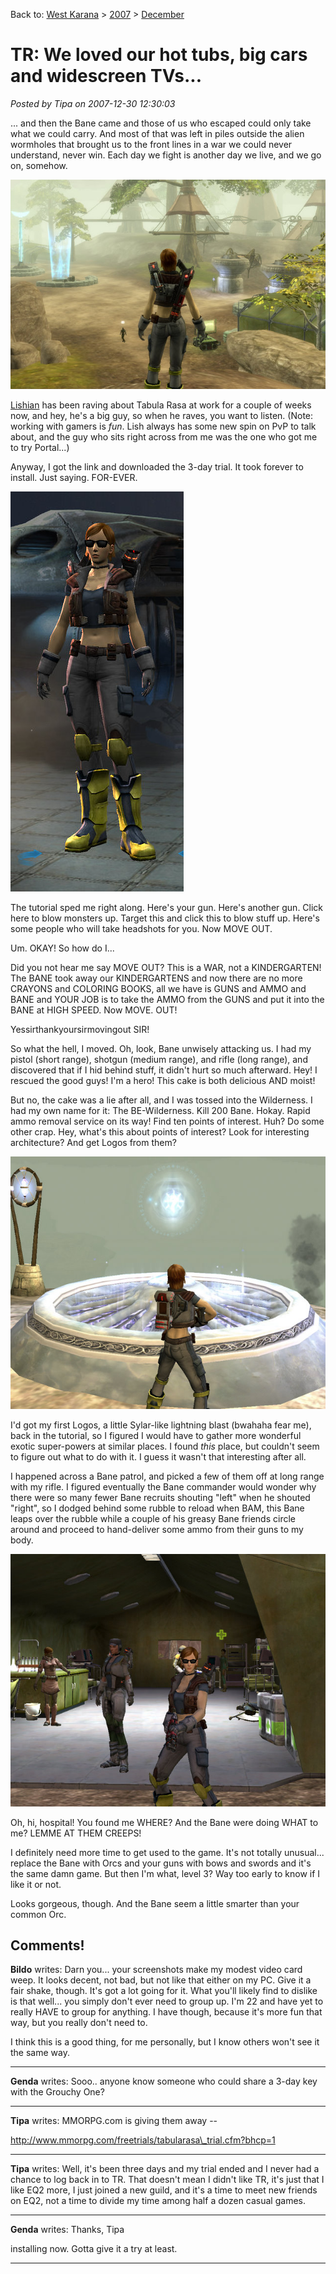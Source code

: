 Back to: [West Karana](/posts/westkarana.md) > [2007](/posts/2007/westkarana.md) > [December](./westkarana.md)
# TR: We loved our hot tubs, big cars and widescreen TVs...

*Posted by Tipa on 2007-12-30 12:30:03*

... and then the Bane came and those of us who escaped could only take what we could carry. And most of that was left in piles outside the alien wormholes that brought us to the front lines in a war we could never understand, never win. Each day we fight is another day we live, and we go on, somehow.

![tabula_rasa-2007-12-30-09-17-08-46.jpg](../../../uploads/2007/12/tabula_rasa-2007-12-30-09-17-08-46.jpg)

[Lishian](http://lishian.wordpress.com/2007/12/28/tabula-rasa/) has been raving about Tabula Rasa at work for a couple of weeks now, and hey, he's a big guy, so when he raves, you want to listen. (Note: working with gamers is *fun*. Lish always has some new spin on PvP to talk about, and the guy who sits right across from me was the one who got me to try Portal...)

Anyway, I got the link and downloaded the 3-day trial. It took forever to install. Just saying. FOR-EVER.

![tabula_rasa-2007-12-30-09-47-19-43.jpg](../../../uploads/2007/12/tabula_rasa-2007-12-30-09-47-19-43.jpg)

The tutorial sped me right along. Here's your gun. Here's another gun. Click here to blow monsters up. Target this and click this to blow stuff up. Here's some people who will take headshots for you. Now MOVE OUT.

Um. OKAY! So how do I...

Did you not hear me say MOVE OUT? This is a WAR, not a KINDERGARTEN! The BANE took away our KINDERGARTENS and now there are no more CRAYONS and COLORING BOOKS, all we have is GUNS and AMMO and BANE and YOUR JOB is to take the AMMO from the GUNS and put it into the BANE at HIGH SPEED. Now MOVE. OUT!

Yessirthankyoursirmovingout SIR!

So what the hell, I moved. Oh, look, Bane unwisely attacking us. I had my pistol (short range), shotgun (medium range), and rifle (long range), and discovered that if I hid behind stuff, it didn't hurt so much afterward. Hey! I rescued the good guys! I'm a hero! This cake is both delicious AND moist!

But no, the cake was a lie after all, and I was tossed into the Wilderness. I had my own name for it: The BE-Wilderness. Kill 200 Bane. Hokay. Rapid ammo removal service on its way! Find ten points of interest. Huh? Do some other crap. Hey, what's this about points of interest? Look for interesting architecture? And get Logos from them?

![tabula_rasa-2007-12-30-09-25-05-66.jpg](../../../uploads/2007/12/tabula_rasa-2007-12-30-09-25-05-66.jpg)

I'd got my first Logos, a little Sylar-like lightning blast (bwahaha fear me), back in the tutorial, so I figured I would have to gather more wonderful exotic super-powers at similar places. I found *this* place, but couldn't seem to figure out what to do with it. I guess it wasn't that interesting after all.

I happened across a Bane patrol, and picked a few of them off at long range with my rifle. I figured eventually the Bane commander would wonder why there were so many fewer Bane recruits shouting "left" when he shouted "right", so I dodged behind some rubble to reload when BAM, this Bane leaps over the rubble while a couple of his greasy Bane friends circle around and proceed to hand-deliver some ammo from their guns to my body.

![tabula_rasa-2007-12-30-09-46-36-69.jpg](../../../uploads/2007/12/tabula_rasa-2007-12-30-09-46-36-69.jpg)

Oh, hi, hospital! You found me WHERE? And the Bane were doing WHAT to me? LEMME AT THEM CREEPS!

I definitely need more time to get used to the game. It's not totally unusual... replace the Bane with Orcs and your guns with bows and swords and it's the same damn game. But then I'm what, level 3? Way too early to know if I like it or not.

Looks gorgeous, though. And the Bane seem a little smarter than your common Orc.

## Comments!

**Bildo** writes: Darn you... your screenshots make my modest video card weep. It looks decent, not bad, but not like that either on my PC. Give it a fair shake, though. It's got a lot going for it. What you'll likely find to dislike is that well... you simply don't ever need to group up. I'm 22 and have yet to really HAVE to group for anything. I have though, because it's more fun that way, but you really don't need to.

I think this is a good thing, for me personally, but I know others won't see it the same way.

---

**Genda** writes: Sooo.. anyone know someone who could share a 3-day key with the Grouchy One?

---

**Tipa** writes: MMORPG.com is giving them away --

http://www.mmorpg.com/freetrials/tabularasa\_trial.cfm?bhcp=1

---

**Tipa** writes: Well, it's been three days and my trial ended and I never had a chance to log back in to TR. That doesn't mean I didn't like TR, it's just that I like EQ2 more, I just joined a new guild, and it's a time to meet new friends on EQ2, not a time to divide my time among half a dozen casual games.

---

**Genda** writes: Thanks, Tipa

installing now. Gotta give it a try at least.

---

